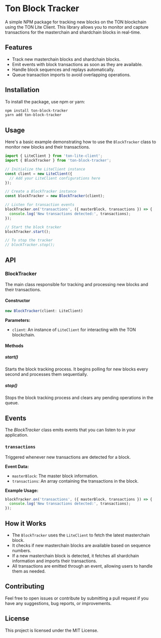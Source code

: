 # Ton Block Tracker

A simple NPM package for tracking new blocks on the TON blockchain using the TON Lite Client. This library allows you to monitor and capture transactions for the masterchain and shardchain blocks in real-time.

## Features

- Track new masterchain blocks and shardchain blocks.
- Emit events with block transactions as soon as they are available.
- Handle block sequences and replays automatically.
- Queue transaction imports to avoid overlapping operations.

## Installation

To install the package, use npm or yarn:

```bash
npm install ton-block-tracker
yarn add ton-block-tracker
```

## Usage

Here's a basic example demonstrating how to use the `BlockTracker` class to monitor new blocks and their transactions.

```javascript
import { LiteClient } from 'ton-lite-client';
import { BlockTracker } from 'ton-block-tracker';

// Initialize the LiteClient instance
const client = new LiteClient({
  // Add your LiteClient configurations here
});

// Create a BlockTracker instance
const blockTracker = new BlockTracker(client);

// Listen for transaction events
blockTracker.on('transactions', ({ masterBlock, transactions }) => {
  console.log('New transactions detected:', transactions);
});

// Start the block tracker
blockTracker.start();

// To stop the tracker
// blockTracker.stop();
```

## API

### BlockTracker

The main class responsible for tracking and processing new blocks and their transactions.

#### Constructor

```javascript
new BlockTracker(client: LiteClient)
```

**Parameters:**

- `client`: An instance of `LiteClient` for interacting with the TON blockchain.

#### Methods

##### start()

Starts the block tracking process. It begins polling for new blocks every second and processes them sequentially.

##### stop()

Stops the block tracking process and clears any pending operations in the queue.

## Events

The *BlockTracker* class emits events that you can listen to in your application.

### `transactions`

Triggered whenever new transactions are detected for a block.

**Event Data:**

-   `masterBlock`: The master block information.
-   `transactions`: An array containing the transactions in the block.

**Example Usage:**

```typescript
blockTracker.on('transactions', ({ masterBlock, transactions }) => {
  console.log('New transactions detected:', transactions);
});
```

## How it Works

- The `BlockTracker` uses the `LiteClient` to fetch the latest masterchain block.
- It checks if new masterchain blocks are available based on sequence numbers.
- If a new masterchain block is detected, it fetches all shardchain information and imports their transactions.
- All transactions are emitted through an event, allowing users to handle them as needed.

## Contributing

Feel free to open issues or contribute by submitting a pull request if you have any suggestions, bug reports, or improvements.

## License

This project is licensed under the MIT License.
